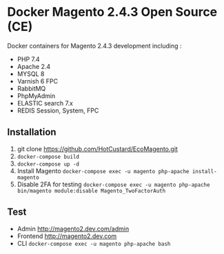 
# Docker Magento 2.4.3 Open Source (CE)

Docker containers for Magento 2.4.3 development including :

- PHP 7.4
- Apache 2.4
- MYSQL 8
- Varnish 6 FPC  
- RabbitMQ  
- PhpMyAdmin
- ELASTIC search 7.x
- REDIS Session, System, FPC
  
## Installation

1. git clone https://github.com/HotCustard/EcoMagento.git
2. `docker-compose build`
3. `docker-compose up -d`
4. Install Magento
`docker-compose exec -u magento php-apache install-magento`
5. Disable 2FA for testing
`docker-compose exec -u magento php-apache bin/magento module:disable Magento_TwoFactorAuth`

## Test

- Admin
http://magento2.dev.com/admin  
- Frontend
http://magento2.dev.com
- CLI `docker-compose exec -u magento php-apache bash`

